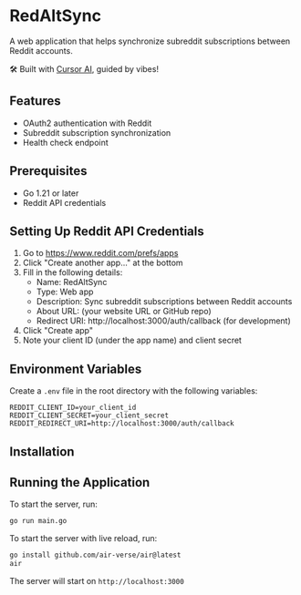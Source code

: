 # RedAltSync

A web application that helps synchronize subreddit subscriptions between Reddit accounts.

🛠️ Built with [Cursor AI](https://cursor.sh), guided by vibes!

## Features

- OAuth2 authentication with Reddit
- Subreddit subscription synchronization
- Health check endpoint

## Prerequisites

- Go 1.21 or later
- Reddit API credentials

## Setting Up Reddit API Credentials

1. Go to https://www.reddit.com/prefs/apps
2. Click "Create another app..." at the bottom
3. Fill in the following details:
   - Name: RedAltSync
   - Type: Web app
   - Description: Sync subreddit subscriptions between Reddit accounts
   - About URL: (your website URL or GitHub repo)
   - Redirect URI: http://localhost:3000/auth/callback (for development)
4. Click "Create app"
5. Note your client ID (under the app name) and client secret

## Environment Variables

Create a `.env` file in the root directory with the following variables:

```
REDDIT_CLIENT_ID=your_client_id
REDDIT_CLIENT_SECRET=your_client_secret
REDDIT_REDIRECT_URI=http://localhost:3000/auth/callback
```

## Installation

## Running the Application

To start the server, run:
```bash
go run main.go
```

To start the server with live reload, run:
```bash
go install github.com/air-verse/air@latest
air
```

The server will start on `http://localhost:3000`
